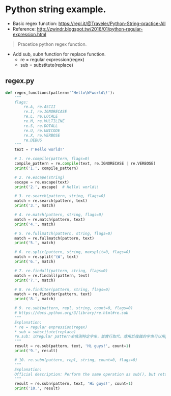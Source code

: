 # Python string example.

* Basic regex function: https://repl.it/@Traveler/Python-String-practice-All
* Reference: http://zwindr.blogspot.tw/2016/01/python-regular-expression.html

> Pracetice python regex function.

* Add sub, subn function for replace function.
    - re = regular expression(regex)
    - sub = substitute(replace)

## regex.py
```python
def regex_functions(pattern='^Hello\W*world\!'):
    """
    flags:
        re.A, re.ASCII
        re.I, re.IGNORECASE
        re.L, re.LOCALE
        re.M, re.MULTILINE
        re.S, re.DOTALL
        re.U, re.UNICODE
        re.X, re.VERBOSE
        re.DEBUG
    """
    text = r'Hello world!'

    # 1. re.compile(pattern, flags=0)
    compile_pattern = re.compile(text, re.IGNORECASE | re.VERBOSE)
    print('1.', compile_pattern)

    # 2. re.escape(string)
    escape = re.escape(text)
    print('2.', escape)  # Hello\ world\!

    # 3. re.search(pattern, string, flags=0)
    match = re.search(pattern, text)
    print('3.', match)

    # 4. re.match(pattern, string, flags=0)
    match = re.match(pattern, text)
    print('4.', match)

    # 5. re.fullmatch(pattern, string, flags=0)
    match = re.fullmatch(pattern, text)
    print('5.', match)

    # 6. re.split(pattern, string, maxsplit=0, flags=0)
    match = re.split('\W', text)
    print('6.', match)

    # 7. re.findall(pattern, string, flags=0)
    match = re.findall(pattern, text)
    print('7.', match)

    # 8. re.finditer(pattern, string, flags=0)
    match = re.finditer(pattern, text)
    print('8.', match)

    # 9. re.sub(pattern, repl, string, count=0, flags=0)
    # https://docs.python.org/3/library/re.html#re.sub
    """
    Explanation:
    * re = regular expression(regex)
    * sub = substitute(replace)
    re.sub: 以regular pattern來偵測特定字串，並實行取代。應用於複雜的字串可以用pattern來取代符合的目標。
    """
    result = re.sub(pattern, text, 'Hi guys!', count=1)
    print('9.', result)

    # 10. re.subn(pattern, repl, string, count=0, flags=0)
    """
    Explanation:
    Official description: Perform the same operation as sub(), but return a tuple (new_string, number_of_subs_made).
    """
    result = re.subn(pattern, text, 'Hi guys!', count=1)
    print('10.', result)

```